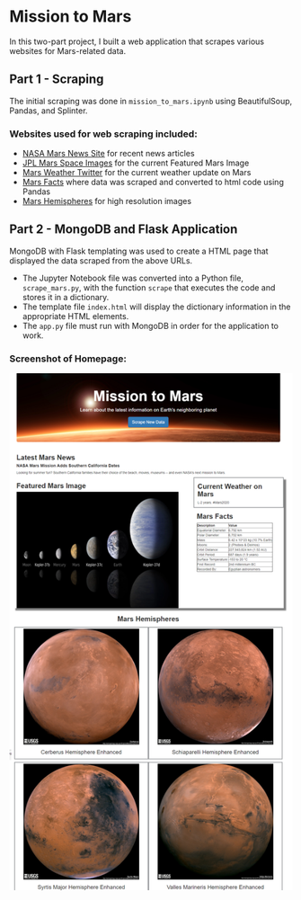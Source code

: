 # Mission to Mars
In this two-part project, I built a web application that scrapes various websites for Mars-related data.

## Part 1 - Scraping
The initial scraping was done in `mission_to_mars.ipynb` using BeautifulSoup, Pandas, and Splinter.
### Websites used for web scraping included:
- [NASA Mars News Site](https://mars.nasa.gov/news/?page=0&per_page=40&order=publish_date+desc%2Ccreated_at+desc&search=&category=19%2C165%2C184%2C204&blank_scope=Latest) for recent news articles
- [JPL Mars Space Images](https://www.jpl.nasa.gov/spaceimages/?search=&category=Mars) for the current Featured Mars Image
- [Mars Weather Twitter](https://twitter.com/marswxreport?lang=en) for the current weather update on Mars
- [Mars Facts](https://space-facts.com/mars/) where data was scraped and converted to html code using Pandas
- [Mars Hemispheres](https://astrogeology.usgs.gov/search/results?q=hemisphere+enhanced&k1=target&v1=Mars) for high resolution images

## Part 2 - MongoDB and Flask Application
MongoDB with Flask templating was used to create a HTML page that displayed the data scraped from the above URLs.
- The Jupyter Notebook file was converted into a Python file, `scrape_mars.py`, with the function `scrape` that executes the code and stores it in a dictionary.
- The template file `index.html` will display the dictionary information in the appropriate HTML elements.
- The `app.py` file must run with MongoDB in order for the application to work.

### Screenshot of Homepage:
![mars homepage](homepage.png)
